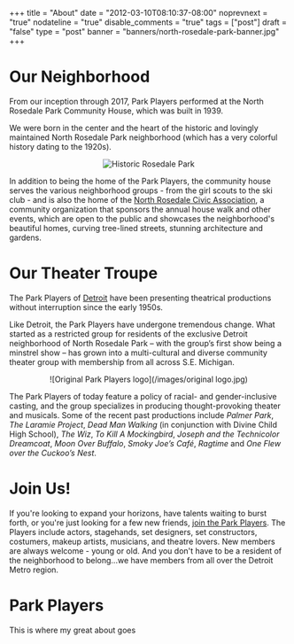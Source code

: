 +++
title = "About"
date = "2012-03-10T08:10:37-08:00"
noprevnext = "true"
nodateline = "true"
disable_comments = "true"
tags = ["post"]
draft = "false"
type = "post"
banner = "banners/north-rosedale-park-banner.jpg"
+++

# Our Neighborhood

From our inception through 2017, Park Players performed at the North Rosedale Park Community House, which was built in 1939.

<!--more-->

We were born in the center and the heart of the historic and lovingly maintained North Rosedale Park neighborhood (which has a very colorful history dating to the 1920s).

<center>

![Historic Rosedale Park ](/images/rosedale-sign.jpg)

</center>

In addition to being the home of the Park Players, the community house serves the various neighborhood groups - from the girl scouts to the ski club - and is also the home of the [North Rosedale Civic Association](http://www.northrosedalepark.org/), a community organization that sponsors the annual house walk and other events, which are open to the public and showcases the neighborhood's beautiful homes, curving tree-lined streets, stunning architecture and gardens.

# Our Theater Troupe

The Park Players of [Detroit](http://www.detroitmi.gov/) have been presenting theatrical productions without interruption since the early 1950s.

Like Detroit, the Park Players have undergone tremendous change. What started as a restricted group for residents of the exclusive Detroit neighborhood of North Rosedale Park – with the group’s first show being a minstrel show – has grown into a multi-cultural and diverse community theater group with membership from all across S.E. Michigan.

<center>

![Original Park Players logo](/images/original logo.jpg)

</center>

The Park Players of today feature a policy of racial- and gender-inclusive casting, and the group specializes in producing thought-provoking theater and musicals. Some of the recent past productions include _Palmer Park_, _The Laramie Project_, _Dead Man Walking_ (in conjunction with Divine Child High School), _The Wiz_, _To Kill A Mockingbird_, _Joseph and the Technicolor Dreamcoat_, _Moon Over Buffalo_, _Smoky Joe’s Café_, _Ragtime_ and _One Flew over the Cuckoo’s Nest_.

# Join Us!

If you're looking to expand your horizons, have talents waiting to burst forth, or you're just looking for a few new friends, [join the Park Players](https://red.vendini.com/ticket-software.html?ms=639693f27b755e0f0872661a59791282&m=b364e9f86fbe38f65a0498a0a039ce7e&t=membership). The Players include actors, stagehands, set designers, set constructors, costumers, makeup artists, musicians, and theatre lovers. New members are always welcome - young or old. And you don't have to be a resident of the neighborhood to belong...we have members from all over the Detroit Metro region.

# Park Players

This is where my great about goes
